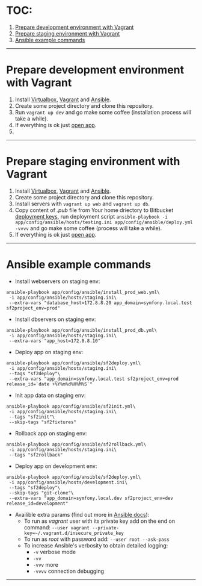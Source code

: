 TOC:
===============================

1. [Prepare development environment with Vagrant](#markdown-header-prepare-development-environment-with-vagrant)
2. [Prepare staging environment with Vagrant](#markdown-header-prepare-staging-environment-with-vagrant)
3. [Ansible example commands](#markdown-header-ansible-example-commands)

-------------------------------

Prepare development environment with Vagrant
===============================

1. Install [Virtualbox][virtualbox], [Vagrant][vagrant] and [Ansible][ansible].
2. Create some project directory and clone this repository.
3. Run `vagrant up dev` and go make some coffee (installation process will take a while).
4. If everything is ok just [open app][virtual-dev].
5. 
-------------------------------

Prepare staging environment with Vagrant
===============================

1. Install [Virtualbox][virtualbox], [Vagrant][vagrant] and [Ansible][ansible].
2. Create some project directory and clone this repository.
3. Install servers with `vagrant up web` and `vagrant up db`.
4. Copy content of *.pub* file from Your home driectory to Bitbucket [deployment keys](/panel-php/admin/deploy-keys), run deployment script `ansible-playbook -i app/config/ansible/hosts/testing.ini app/config/ansible/deploy.yml -vvvv` and go make some coffee (process will take a while).
5. If everything is ok just  [open app][virtual-web].
-------------------------------

Ansible example commands
===============================

* Install webservers on staging env:
```
ansible-playbook app/config/ansible/install_prod_web.yml\
 -i app/config/ansible/hosts/staging.ini\
 --extra-vars "database_host=172.8.8.20 app_domain=symfony.local.test sf2project_env=prod"
```

* Install dbservers on staging env:
```
ansible-playbook app/config/ansible/install_prod_db.yml\
 -i app/config/ansible/hosts/staging.ini\
 --extra-vars "app_host=172.8.8.10"
```

* Deploy app on staging env:
```
ansible-playbook app/config/ansible/sf2deploy.yml\
 -i app/config/ansible/hosts/staging.ini\
 --tags "sf2deploy"\
 --extra-vars "app_domain=symfony.local.test sf2project_env=prod release_id=`date +%Y%m%d%H%M%S`"
```

* Init app data on staging env:
```
ansible-playbook app/config/ansible/sf2init.yml\
 -i app/config/ansible/hosts/staging.ini\
 --tags "sf2init"\
 --skip-tags "sf2fixtures"
```

* Rollback app on staging env:
```
ansible-playbook app/config/ansible/sf2rollback.yml\
 -i app/config/ansible/hosts/staging.ini\
 --tags "sf2rollback"
```

* Deploy app on development env:
```
ansible-playbook app/config/ansible/sf2deploy.yml\
 -i app/config/ansible/hosts/development.ini\
 --tags "sf2deploy"\
 --skip-tags "git-clone"\
 --extra-vars "app_domain=symfony.local.dev sf2project_env=dev release_id=development"
```

* Availible extra params (find out more in [Ansible docs][ansibledocs]):
    * To run as *vagrant* user with its private key add on the end on command: `--user vagrant --private-key=~/.vagrant.d/insecure_private_key`
    * To run as *root* with password add: `--user root --ask-pass`
    * To increase Ansible's verbosity to obtain detailed logging:
        * `-v` verbose mode
        * `-vv`
        * `-vvv` more
        * `-vvvv` connection debugging

-------------------------------


[vagrant]: https://www.vagrantup.com/ "Development environments made easy"
[virtualbox]: https://www.virtualbox.org/ "VirtualBox is a powerful x86 and AMD64/Intel64 virtualization"
[ansible]: http://www.ansible.com/home "Ansible is Simple IT Automation"
[ansibledocs]: http://docs.ansible.com/index.html
[virtual-web]: http://localhost:8080/
[virtual-dev]: http://localhost:9080/app_dev.php
